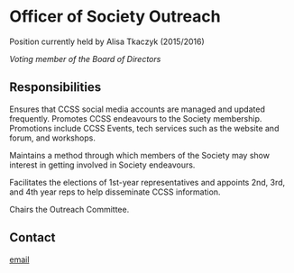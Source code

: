 <h1>Officer of Society Outreach</h1>

Position currently held by Alisa Tkaczyk (2015/2016)

*Voting member of the Board of Directors*

## Responsibilities

Ensures that CCSS social media accounts are managed and updated frequently.
Promotes CCSS endeavours to the Society membership. Promotions include CCSS
Events, tech services such as the website and forum, and workshops.

Maintains a method through which members of the Society may show interest in
getting involved in Society endeavours.

Facilitates the elections of 1st-year representatives and appoints 2nd, 3rd,
and 4th year reps to help disseminate CCSS information.

Chairs the Outreach Committee.

## Contact

[email](mailto:alisa.tkaczyk@ccss.carleton.ca)
